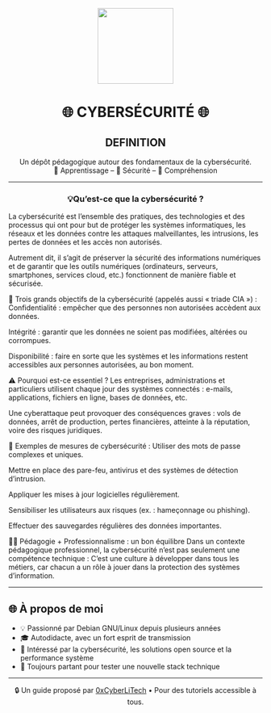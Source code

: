 
<p align="center">
  <img src="https://avatars.githubusercontent.com/u/167217017?s=400&u=d983b9423c4eb8cdb9bfe8b14f505be5c894d6bc&v=4" width="150" />
</p>

<h1 align="center">🌐 CYBERSÉCURITÉ 🌐</h1>
<h2 align="center">DEFINITION</h2>

<p align="center">
  Un dépôt pédagogique autour des fondamentaux de la cybersécurité.<br>
  📘 Apprentissage – 🔐 Sécurité – 🧠 Compréhension
</p>

---

<h3 align="center">💡Qu’est-ce que la cybersécurité ?</h3>

La cybersécurité est l’ensemble des pratiques, des technologies et des processus qui ont pour but de protéger les systèmes informatiques, les réseaux et les données contre les attaques malveillantes, les intrusions, les pertes de données et les accès non autorisés.

Autrement dit, il s’agit de préserver la sécurité des informations numériques et de garantir que les outils numériques (ordinateurs, serveurs, smartphones, services cloud, etc.) fonctionnent de manière fiable et sécurisée.

🎯 Trois grands objectifs de la cybersécurité (appelés aussi « triade CIA ») :
Confidentialité : empêcher que des personnes non autorisées accèdent aux données.

Intégrité : garantir que les données ne soient pas modifiées, altérées ou corrompues.

Disponibilité : faire en sorte que les systèmes et les informations restent accessibles aux personnes autorisées, au bon moment.

⚠️ Pourquoi est-ce essentiel ?
Les entreprises, administrations et particuliers utilisent chaque jour des systèmes connectés : e-mails, applications, fichiers en ligne, bases de données, etc.

Une cyberattaque peut provoquer des conséquences graves : vols de données, arrêt de production, pertes financières, atteinte à la réputation, voire des risques juridiques.

🧰 Exemples de mesures de cybersécurité :
Utiliser des mots de passe complexes et uniques.

Mettre en place des pare-feu, antivirus et des systèmes de détection d’intrusion.

Appliquer les mises à jour logicielles régulièrement.

Sensibiliser les utilisateurs aux risques (ex. : hameçonnage ou phishing).

Effectuer des sauvegardes régulières des données importantes.

👨‍🏫 Pédagogie + Professionnalisme : un bon équilibre
Dans un contexte pédagogique professionnel, la cybersécurité n’est pas seulement une compétence technique :
C’est une culture à développer dans tous les métiers, car chacun a un rôle à jouer dans la protection des systèmes d’information.

---

## 🌐 À propos de moi

- 💡 Passionné par Debian GNU/Linux depuis plusieurs années
- 🎓 Autodidacte, avec un fort esprit de transmission
- 🔐 Intéressé par la cybersécurité, les solutions open source et la performance système
- 🧪 Toujours partant pour tester une nouvelle stack technique

---

<p align="center">
  🔒 Un guide proposé par <a href="https://github.com/0xCyberLiTech">0xCyberLiTech</a> • Pour des tutoriels accessible à tous.
</p>



